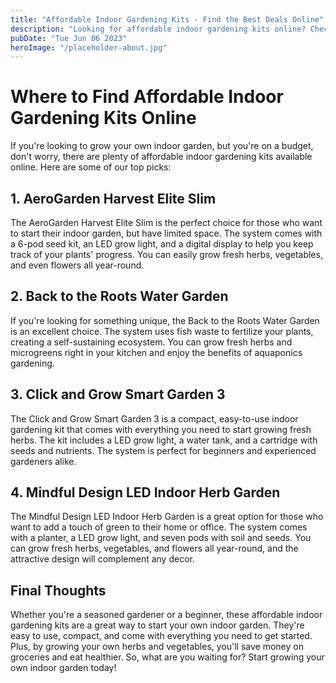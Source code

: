 ```yaml
---
title: "Affordable Indoor Gardening Kits - Find the Best Deals Online"
description: "Looking for affordable indoor gardening kits online? Check out our top picks and save money on your indoor gardening adventures."
pubDate: "Tue Jun 06 2023"
heroImage: "/placeholder-about.jpg"
---
```


# Where to Find Affordable Indoor Gardening Kits Online

If you&#39;re looking to grow your own indoor garden, but you&#39;re on a budget, don&#39;t worry, there are plenty of affordable indoor gardening kits available online. Here are some of our top picks:

## 1. AeroGarden Harvest Elite Slim

The AeroGarden Harvest Elite Slim is the perfect choice for those who want to start their indoor garden, but have limited space. The system comes with a 6-pod seed kit, an LED grow light, and a digital display to help you keep track of your plants&#39; progress. You can easily grow fresh herbs, vegetables, and even flowers all year-round.

## 2. Back to the Roots Water Garden

If you&#39;re looking for something unique, the Back to the Roots Water Garden is an excellent choice. The system uses fish waste to fertilize your plants, creating a self-sustaining ecosystem. You can grow fresh herbs and microgreens right in your kitchen and enjoy the benefits of aquaponics gardening.

## 3. Click and Grow Smart Garden 3

The Click and Grow Smart Garden 3 is a compact, easy-to-use indoor gardening kit that comes with everything you need to start growing fresh herbs. The kit includes a LED grow light, a water tank, and a cartridge with seeds and nutrients. The system is perfect for beginners and experienced gardeners alike.

## 4. Mindful Design LED Indoor Herb Garden

The Mindful Design LED Indoor Herb Garden is a great option for those who want to add a touch of green to their home or office. The system comes with a planter, a LED grow light, and seven pods with soil and seeds. You can grow fresh herbs, vegetables, and flowers all year-round, and the attractive design will complement any decor.

## Final Thoughts

Whether you&#39;re a seasoned gardener or a beginner, these affordable indoor gardening kits are a great way to start your own indoor garden. They&#39;re easy to use, compact, and come with everything you need to get started. Plus, by growing your own herbs and vegetables, you&#39;ll save money on groceries and eat healthier. So, what are you waiting for? Start growing your own indoor garden today!